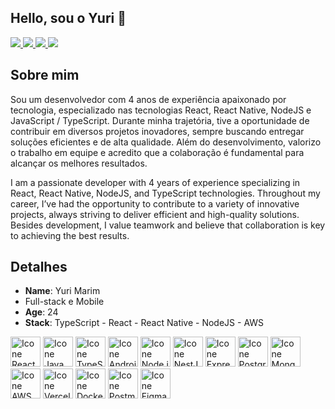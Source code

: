<h2>Hello, sou o Yuri 🚀</h2>

<div>
  <a href="https://www.linkedin.com/in/yurimarim/" target="_blank">
  <img src="https://img.shields.io/badge/-LinkedIn-%230077B5?style=for-the-badge&logo=linkedin&logoColor=white" target="_blank">
  </a>
  <a href="https://instagram.com/yuri_marim" target="_blank">
  <img src="https://img.shields.io/badge/-Instagram-%23E4405F?style=for-the-badge&logo=instagram&logoColor=white" target="_blank">
  </a>
 	<a href="https://www.twitch.tv/yur1zada_" target="_blank">
  <img src="https://img.shields.io/badge/Twitch-9146FF?style=for-the-badge&logo=twitch&logoColor=white" target="_blank">
  </a>
  <a href="https://open.spotify.com/user/12176909189?si=c26dbd84c6374eeb" target="_blank">
  <img src="https://img.shields.io/badge/Spotify-1ED760?&style=for-the-badge&logo=spotify&logoColor=white" target="_blank">
  </a>
<div>

## Sobre mim
Sou um desenvolvedor com 4 anos de experiência apaixonado por tecnologia, especializado nas tecnologias React, React Native, NodeJS e JavaScript / TypeScript. Durante minha trajetória, tive a oportunidade de contribuir em diversos projetos inovadores, sempre buscando entregar soluções eficientes e de alta qualidade. Além do desenvolvimento, valorizo o trabalho em equipe e acredito que a colaboração é fundamental para alcançar os melhores resultados. 

I am a passionate developer with 4 years of experience specializing in React, React Native, NodeJS, and TypeScript technologies. Throughout my career, I’ve had the opportunity to contribute to a variety of innovative projects, always striving to deliver efficient and high-quality solutions. Besides development, I value teamwork and believe that collaboration is key to achieving the best results.

## Detalhes
* **Name**: Yuri Marim
* Full-stack e Mobile
* **Age**: 24
* **Stack**: TypeScript - React - React Native - NodeJS  - AWS

[<img height="48px" width="48px" alt="Icone React" src="https://skillicons.dev/icons?i=react"/>](https://pt-br.react.dev)
[<img height="48px" width="48px" alt="Icone Java Script" src="https://skillicons.dev/icons?i=js"/>](https://developer.mozilla.org/pt-BR/docs/Web/JavaScript)
[<img height="48px" width="48px" alt="Icone TypeScript" src="https://skillicons.dev/icons?i=ts"/>](https://www.typescriptlang.org/pt/)
[<img height="48px" width="48px" alt="Icone AndroidStudio" src="https://skillicons.dev/icons?i=androidstudio"/>](https://developer.android.com/studio)
[<img height="48px" width="48px" alt="Icone Node.js" src="https://skillicons.dev/icons?i=nodejs"/>](https://nodejs.org)
[<img height="48px" width="48px" alt="Icone NestJS" src="https://skillicons.dev/icons?i=nestjs"/>](https://nestjs.com/)
[<img height="48px" width="48px" alt="Icone Express" src="https://skillicons.dev/icons?i=express"/>](https://expressjs.com/)
[<img height="48px" width="48px" alt="Icone PostgreSQL" src="https://skillicons.dev/icons?i=postgres"/>](https://www.postgresql.org)
[<img height="48px" width="48px" alt="Icone MongoDB" src="https://skillicons.dev/icons?i=mongodb"/>](https://www.mongodb.com)
[<img height="48px" width="48px" alt="Icone AWS" src="https://skillicons.dev/icons?i=aws"/>](https://aws.amazon.com)
[<img height="48px" width="48px" alt="Icone Vercel" src="https://skillicons.dev/icons?i=vercel"/>](https://vercel.com)
[<img height="48px" width="48px" alt="Icone Docker" src="https://skillicons.dev/icons?i=docker"/>](https://www.docker.com/)
[<img height="48px" width="48px" alt="Icone Postman" src="https://i.postimg.cc/QNyBTNVk/postman.png"/>](https://www.postman.com)
[<img height="48px" width="48px" alt="Icone Figma" src="https://skillicons.dev/icons?i=figma"/>](https://www.figma.com)
  
  
  
  
  
  
  
  

